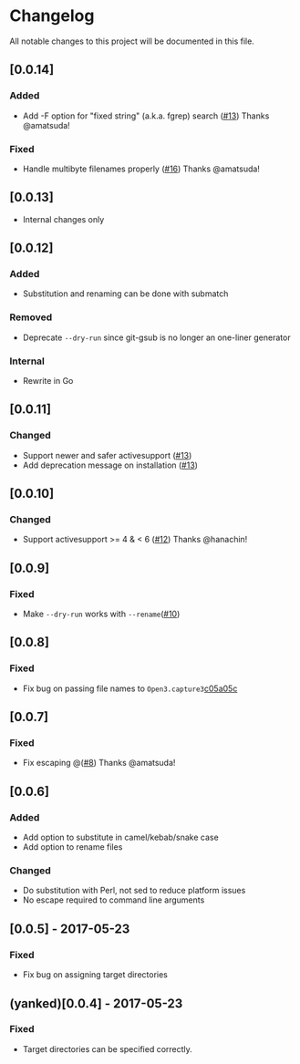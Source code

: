 # Changelog
All notable changes to this project will be documented in this file.

## [0.0.14]

### Added

- Add -F option for "fixed string" (a.k.a. fgrep) search ([#13](https://github.com/fujimura/git-gsub/pull/13)) Thanks @amatsuda!

### Fixed

- Handle multibyte filenames properly ([#16](https://github.com/fujimura/git-gsub/pull/16)) Thanks @amatsuda!

## [0.0.13]

- Internal changes only

## [0.0.12]
### Added
- Substitution and renaming can be done with submatch
### Removed
- Deprecate `--dry-run` since git-gsub is no longer an one-liner generator

### Internal
- Rewrite in Go

## [0.0.11]
### Changed
- Support newer and safer activesupport ([#13](https://github.com/fujimura/git-gsub/pull/13))
- Add deprecation message on installation ([#13](https://github.com/fujimura/git-gsub/pull/13))

## [0.0.10]
### Changed
- Support activesupport >= 4 & < 6 ([#12](https://github.com/fujimura/git-gsub/pull/12)) Thanks @hanachin!

## [0.0.9]
### Fixed
- Make `--dry-run` works with `--rename`([#10](https://github.com/fujimura/git-gsub/pull/10))

## [0.0.8]
### Fixed
- Fix bug on passing file names to `Open3.capture3`[c05a05c](https://github.com/fujimura/git-gsub/commit/c05a05cd413d5a389c781b6649b42a46a825c4db)

## [0.0.7]
### Fixed
- Fix escaping @([#8](https://github.com/fujimura/git-gsub/pull/8)) Thanks @amatsuda!

## [0.0.6]
### Added
- Add option to substitute in camel/kebab/snake case
- Add option to rename files
### Changed
- Do substitution with Perl, not sed to reduce platform issues
- No escape required to command line arguments

## [0.0.5] - 2017-05-23
### Fixed
- Fix bug on assigning target directories

## (yanked)[0.0.4] - 2017-05-23
### Fixed
- Target directories can be specified correctly.
